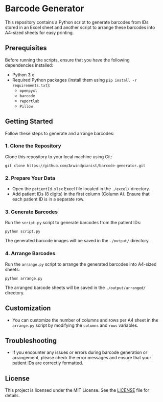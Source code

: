 # Barcode Generator

This repository contains a Python script to generate barcodes from IDs stored in an Excel sheet and another script to arrange these barcodes into A4-sized sheets for easy printing.

## Prerequisites

Before running the scripts, ensure that you have the following dependencies installed:

- Python 3.x
- Required Python packages (install them using `pip install -r requirements.txt`):
  - `openpyxl`
  - `barcode`
  - `reportlab`
  - `Pillow`

## Getting Started

Follow these steps to generate and arrange barcodes:

### 1. Clone the Repository

Clone this repository to your local machine using Git:

```
git clone https://github.com/Arwindpianist/barcode-generator.git
```

### 2. Prepare Your Data

- Open the `patientId.xlsx` Excel file located in the `./excel/` directory.
- Add patient IDs (8 digits) in the first column (Column A). Ensure that each patient ID is in a separate row.

### 3. Generate Barcodes

Run the `script.py` script to generate barcodes from the patient IDs:

```
python script.py
```


The generated barcode images will be saved in the `./output/` directory.

### 4. Arrange Barcodes

Run the `arrange.py` script to arrange the generated barcodes into A4-sized sheets:

```
python arrange.py
```


The arranged barcode sheets will be saved in the `./output/arranged/` directory.

## Customization

- You can customize the number of columns and rows per A4 sheet in the `arrange.py` script by modifying the `columns` and `rows` variables.

## Troubleshooting

- If you encounter any issues or errors during barcode generation or arrangement, please check the error messages and ensure that your patient IDs are correctly formatted.

## License

This project is licensed under the MIT License. See the [LICENSE](LICENSE) file for details.


